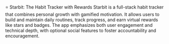 ⭐ Starbit: The Habit Tracker with Rewards
Starbit is a full-stack habit tracker that combines personal growth with gamified motivation. It allows users to build and maintain daily routines, track progress, and earn virtual rewards like stars and badges. The app emphasizes both user engagement and technical depth, with optional social features to foster accountability and encouragement.

